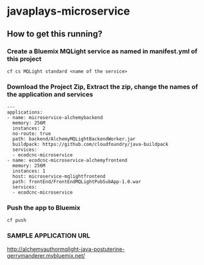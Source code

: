 # javaplays-microservice 

## How to get this running?

### Create a Bluemix MQLight service as named in manifest.yml of this project
    cf cs MQLight standard <name of the service>

### Download the Project Zip, Extract the zip, change the names of the application and services
    ---
    applications:
    - name: microservice-alchemybackend
      memory: 256M
      instances: 2
      no-route: true
      path: backend/AlchemyMQLightBackendWorker.jar
      buildpack: https://github.com/cloudfoundry/java-buildpack
      services:
      - ecodcnc-microservice
    - name: ecodcnc-microservice-alchemyfrontend
      memory: 256M
      instances: 1
      host: microservice-mqlightfrontend
      path: frontEnd/FrontEndMQLightPubSubApp-1.0.war
      services:
      - ecodcnc-microservice
### Push the app to Bluemix
    cf push

### SAMPLE APPLICATION URL

http://alchemyauthormqlight-java-postuterine-gerrymanderer.mybluemix.net/
    

